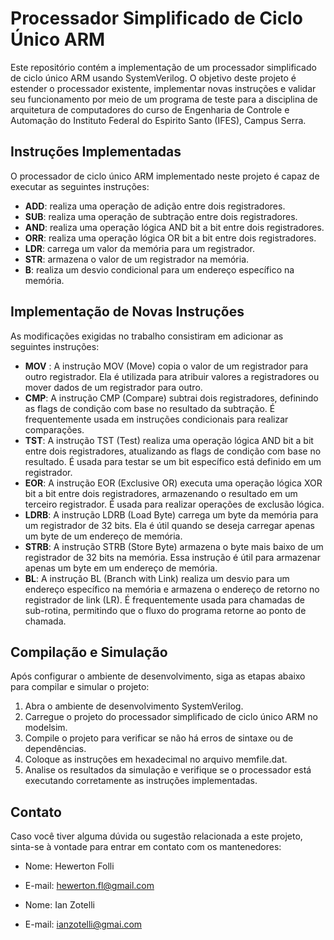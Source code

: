 # Processador Simplificado de Ciclo Único ARM

Este repositório contém a implementação de um processador simplificado de ciclo único ARM usando SystemVerilog. O objetivo deste projeto é estender o processador existente, implementar novas instruções e validar seu funcionamento por meio de um programa de teste para a disciplina de arquitetura de computadores do curso de Engenharia de Controle e Automação do Instituto Federal do Espirito Santo (IFES), Campus Serra.

## Instruções Implementadas

O processador de ciclo único ARM implementado neste projeto é capaz de executar as seguintes instruções:

-   **ADD**: realiza uma operação de adição entre dois registradores.
-   **SUB**: realiza uma operação de subtração entre dois registradores.
-   **AND**: realiza uma operação lógica AND bit a bit entre dois registradores.
-   **ORR**: realiza uma operação lógica OR bit a bit entre dois registradores.
-   **LDR**: carrega um valor da memória para um registrador.
-   **STR**: armazena o valor de um registrador na memória.
-   **B**: realiza um desvio condicional para um endereço específico na memória.

## Implementação de Novas Instruções

As modificações exigidas no trabalho consistiram em adicionar as seguintes instruções:

-   **MOV** : A instrução MOV (Move) copia o valor de um registrador para outro registrador. Ela é utilizada para atribuir valores a registradores ou mover dados de um registrador para outro.
-   **CMP**: A instrução CMP (Compare) subtrai dois registradores, definindo as flags de condição com base no resultado da subtração. É frequentemente usada em instruções condicionais para realizar comparações.
-   **TST**: A instrução TST (Test) realiza uma operação lógica AND bit a bit entre dois registradores, atualizando as flags de condição com base no resultado. É usada para testar se um bit específico está definido em um registrador.
-   **EOR**: A instrução EOR (Exclusive OR) executa uma operação lógica XOR bit a bit entre dois registradores, armazenando o resultado em um terceiro registrador. É usada para realizar operações de exclusão lógica.
-   **LDRB**: A instrução LDRB (Load Byte) carrega um byte da memória para um registrador de 32 bits. Ela é útil quando se deseja carregar apenas um byte de um endereço de memória.
-   **STRB**: A instrução STRB (Store Byte) armazena o byte mais baixo de um registrador de 32 bits na memória. Essa instrução é útil para armazenar apenas um byte em um endereço de memória.
-   **BL**: A instrução BL (Branch with Link) realiza um desvio para um endereço específico na memória e armazena o endereço de retorno no registrador de link (LR). É frequentemente usada para chamadas de sub-rotina, permitindo que o fluxo do programa retorne ao ponto de chamada.

## Compilação e Simulação

Após configurar o ambiente de desenvolvimento, siga as etapas abaixo para compilar e simular o projeto:

1. Abra o ambiente de desenvolvimento SystemVerilog.
2. Carregue o projeto do processador simplificado de ciclo único ARM no modelsim.
3. Compile o projeto para verificar se não há erros de sintaxe ou de dependências.
4. Coloque as instruções em hexadecimal no arquivo memfile.dat.
5. Analise os resultados da simulação e verifique se o processador está executando corretamente as instruções implementadas.

## Contato

Caso você tiver alguma dúvida ou sugestão relacionada a este projeto, sinta-se à vontade para entrar em contato com os mantenedores:

-   Nome: Hewerton Folli
-   E-mail: hewerton.fl@gmail.com

-   Nome: Ian Zotelli
-   E-mail: ianzotelli@gmai.com
